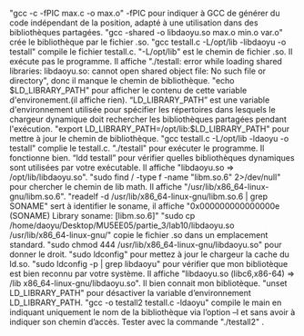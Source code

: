 "gcc -c -fPIC max.c -o max.o" -fPIC pour indiquer à GCC de générer du code indépendant de la position, adapté à une utilisation dans des bibliothèques partagées.
"gcc -shared -o libdaoyu.so max.o min.o var.o" crée le bibliothèque par le fichier .so.
"gcc testall.c -L/opt/lib -libdaoyu -o testall" compile le fichier testall.c. "-L/opt/lib" est le chemin de fichier .so. 
Il exécute pas le programme. Il affiche "./testall: error while loading shared libraries: libdaoyu.so: cannot open shared object file: No such file or directory", donc il manque le chemin de bibliothèque. 
"echo $LD_LIBRARY_PATH" pour afficher le contenu de cette variable d'environement.(il affiche rien). “LD_LIBRARY_PATH” est une variable d'environnement utilisée pour spécifier les répertoires dans lesquels le chargeur dynamique doit rechercher les bibliothèques partagées pendant l'exécution. 
"export LD_LIBRARY_PATH=/opt/lib:$LD_LIBRARY_PATH" pour mettre à jour le chemin de bibliothèque.
"gcc testall.c -L/opt/lib -ldaoyu -o testall" complie le testall.c. "./testall" pour exécuter le programme. Il fonctionne bien.
“ldd testall” pour vérifier quelles bibliothèques dynamiques sont utilisées par votre exécutable. Il affiche "libdaoyu.so => /opt/lib/libdaoyu.so".
"sudo find / -type f -name "libm.so.6" 2>/dev/null" pour chercher le chemin de lib math. Il affiche "/usr/lib/x86_64-linux-gnu/libm.so.6".
"readelf -d /usr/lib/x86_64-linux-gnu/libm.so.6 | grep SONAME" sert à identifier le soname, il affiche "0x000000000000000e (SONAME) Library soname: [libm.so.6]"
"sudo cp /home/daoyu/Desktop/MU5EE05/partie_3/lab10/libdaoyu.so /usr/lib/x86_64-linux-gnu/" copie le fichier .so dans un emplacement standard. "sudo chmod 444 /usr/lib/x86_64-linux-gnu/libdaoyu.so" pour donner le droit.
"sudo ldconfig" pour mettez à jour le chargeur la cache du ld.so.
"sudo ldconfig -p | grep libdaoyu" pour vérifier que mon bibliotèque est bien reconnu par votre système. Il affiche "libdaoyu.so (libc6,x86-64) => /lib x86_64-linux-gnu/libdaoyu.so". Il bien connait mon bibliotèque.
"unset LD_LIBRARY_PATH" pour désactiver la variable d’environnement LD_LIBRARY_PATH.
"gcc -o testall2 testall.c -ldaoyu" compile le main en indiquant uniquement le nom de la bibliothèque via l’option –l et sans avoir à indiquer son chemin d’accès. 
Tester avec la commande "./testall2" . 



